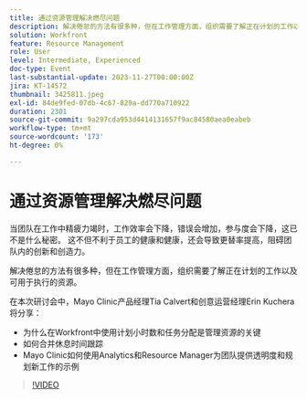 ```yaml
---
title: 通过资源管理解决燃尽问题
description: 解决倦怠的方法有很多种，但在工作管理方面，组织需要了解正在计划的工作以及可用于执行的资源。
solution: Workfront
feature: Resource Management
role: User
level: Intermediate, Experienced
doc-type: Event
last-substantial-update: 2023-11-27T00:00:00Z
jira: KT-14572
thumbnail: 3425811.jpeg
exl-id: 84de9fed-07db-4c67-829a-dd770a710922
duration: 2301
source-git-commit: 9a297cda953d4414131657f9ac84580aea0eabeb
workflow-type: tm+mt
source-wordcount: '173'
ht-degree: 0%

---
```


# 通过资源管理解决燃尽问题

当团队在工作中精疲力竭时，工作效率会下降，错误会增加，参与度会下降，这已不是什么秘密。 这不但不利于员工的健康和健康，还会导致更替率提高，阻碍团队内的创新和创造力。

解决倦怠的方法有很多种，但在工作管理方面，组织需要了解正在计划的工作以及可用于执行的资源。

在本次研讨会中，Mayo Clinic产品经理Tia Calvert和创意运营经理Erin Kuchera将分享：

* 为什么在Workfront中使用计划小时数和任务分配是管理资源的关键
* 如何合并休息时间跟踪
* Mayo Clinic如何使用Analytics和Resource Manager为团队提供透明度和规划新工作的示例

>[!VIDEO](https://video.tv.adobe.com/v/3457106/?learn=on&captions=chi_hans)
